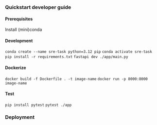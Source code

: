 ### Quickstart developer guide

#### Prerequisites
Install (mini)conda

#### Development
`conda create --name sre-task python=3.12 pip`
`conda activate sre-task`
`pip install -r requirements.txt`
`fastapi dev ./app/main.py`

#### Dockerize
`docker build -f Dockerfile . -t image-name`
`docker run -p 8000:8000 image-name`

#### Test
`pip install pytest`
`pytest ./app`

### Deployment
